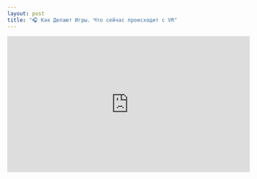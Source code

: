 ```yaml
---
layout: post
title: "🎧 Как Делают Игры. Что сейчас происходит с VR"
---
```


<iframe width="560" height="315" src="https://www.youtube.com/embed/veFXSbPtT0w" frameborder="0" allow="autoplay; encrypted-media" allowfullscreen></iframe>